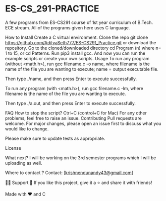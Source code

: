 # ES-CS_291-PRACTICE
A few programs from ES-CS291 course of 1st year curriculum of B.Tech. ECE stream. All of the programs given here uses C language.

How to Install
Create a C virtual environment.
Clone the repo git clone https://github.com/AdityaSeth777/ES-CS291_Practice.git or download the repository.
Go to the cloned/downloaded directory cd Program (n) where n= 1 to 15, or cd Patterns.
Run pip3 install gcc.
And now you can run the example scripts or create your own scripts.
Usage
To run any program (without <math.h>), run gcc filename.c -o name, where filename is the name of the file you are wanting to execute; name = output executable file.

Then type ./name, and then press Enter to execute successfully.

To run any program (with <math.h>), run gcc filename.c -lm, where filename is the name of the file you are wanting to execute.

Then type ./a.out, and then press Enter to execute successfully.

FAQ
How to stop the script? Ctrl+C (control+C for Mac)
For any other problems, feel free to raise an issue.
Contributing
Pull requests are welcome. For major changes, please open an issue first to discuss what you would like to change.

Please make sure to update tests as appropriate.

License

What next?
I will be working on the 3rd semester programs which I will be uploading as well.

Where to contact ?
Contact: [krishnendunandy43@gmail.com]

🙋‍♂️ Support
💙 If you like this project, give it a ⭐ and share it with friends!


Made with ❤️ and C
